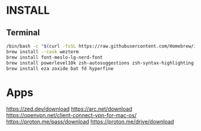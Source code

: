 # INSTALL

## Terminal

```sh
/bin/bash -c "$(curl -fsSL https://raw.githubusercontent.com/Homebrew/install/HEAD/install.sh)"
brew install --cask wezterm
brew install font-meslo-lg-nerd-font
brew install powerlevel10k zsh-autosuggestions zsh-syntax-highlighting fzf
brew install eza zoxide bat fd hyperfine
```

# Apps

https://zed.dev/download
https://arc.net/download
https://openvpn.net/client-connect-vpn-for-mac-os/
https://proton.me/pass/download
https://proton.me/drive/download

